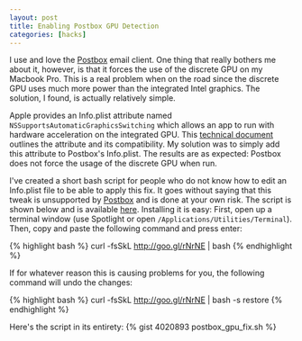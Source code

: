 ```yaml
---
layout: post
title: Enabling Postbox GPU Detection
categories: [hacks]
---
```

I use and love the [Postbox](http://www.postbox-inc.com/) email client. One thing that really bothers me about it, however, is that it forces the use of the discrete GPU on my Macbook Pro. This is a real problem when on the road since the discrete GPU uses much more power than the integrated Intel graphics. The solution, I found, is actually relatively simple.

Apple provides an Info.plist attribute named `NSSupportsAutomaticGraphicsSwitching` which allows an app to run with hardware acceleration on the integrated GPU. This [technical document](http://developer.apple.com/library/mac/#qa/qa1734/_index.html#//apple_ref/doc/uid/DTS40010791) outlines the attribute and its compatibility. My solution was to simply add this attribute to Postbox's Info.plist. The results are as expected: Postbox does not force the usage of the discrete GPU when run.

I've created a short bash script for people who do not know how to edit an Info.plist file to be able to apply this fix. It goes without saying that this tweak is unsupported by [Postbox](http://www.postbox-inc.com/) and is done at your own risk. The script is shown below and is available [here](https://gist.github.com/4020893). Installing it is easy: First, open up a terminal window (use Spotlight or open `/Applications/Utilities/Terminal`). Then, copy and paste the following command and press enter:

{% highlight bash %}
  curl -fsSkL http://goo.gl/rNrNE | bash
{% endhighlight %}

If for whatever reason this is causing problems for you, the following command will undo the changes:

{% highlight bash %}
  curl -fsSkL http://goo.gl/rNrNE | bash -s restore
{% endhighlight %}

Here's the script in its entirety:
{% gist 4020893 postbox_gpu_fix.sh %}
